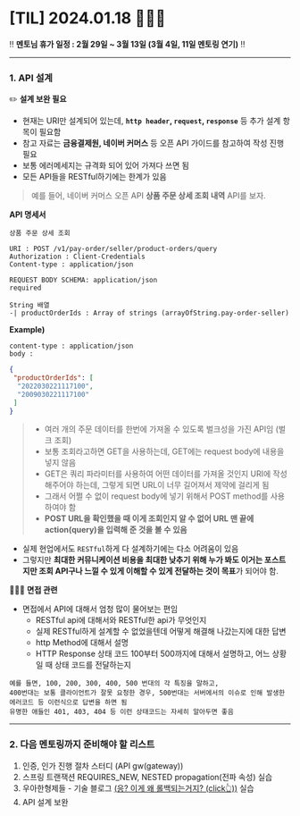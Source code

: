 # [TIL] 2024.01.18 🧑🏻‍🏫

‼️ **멘토님 휴가 일정 : 2월 29일 ~ 3월 13일 (3월 4일, 11일 멘토링 연기)** ‼️

---
### 1. API 설계
✏️ **설계 보완 필요**
* 현재는 URI만 설계되어 있는데, **`http header`, `request`, `response`** 등 추가 설계 항목이 필요함
* 참고 자료는 **금융결제원, 네이버 커머스** 등 오픈 API 가이드를 참고하여 작성 진행 필요
* 보통 에러메세지는 규격화 되어 있어 가져다 쓰면 됨
* 모든 API들을 RESTful하기에는 한계가 있음  
> 예를 들어, 네이버 커머스 오픈 API **상품 주문 상세 조회 내역** API를 보자.

**API 명세서**
```
상품 주문 상세 조회

URI : POST /v1/pay-order/seller/product-orders/query
Authorization : Client-Credentials
Content-type : application/json

REQUEST BODY SCHEMA: application/json
required

String 배열
-| productOrderIds : Array of strings (arrayOfString.pay-order-seller)
```
**Example)**
```
content-type : application/json
body :
```
```json
{
 "productOrderIds": [
  "2022030221117100",
  "2009030221117100"
 ]
}
```
> * 여러 개의 주문 데이터를 한번에 가져올 수 있도록 벌크성을 가진 API임 (벌크 조회)
> * 보통 조회라고하면 GET을 사용하는데, GET에는 request body에 내용을 넣지 않음
> * GET은 쿼리 파라미터를 사용하여 어떤 데이터를 가져올 것인지 URI에 작성해주어야 하는데, 그렇게 되면 URL이 너무 길어져서 제약에 걸리게 됨
> * 그래서 어쩔 수 없이 request body에 넣기 위해서 POST method를 사용하여야 함
> * **POST URL을 확인했을 때 이게 조회인지 알 수 없어 URL 맨 끝에 action(query)을 입력해 준 것을 볼 수 있음**

* 실제 현업에서도 `RESTful`하게 다 설계하기에는 다소 어려움이 있음  
* 그렇지만 **최대한 커뮤니케이션 비용을 최대한 낮추기 위해 누가 봐도 이거는 포스트지만 조회 API구나 느낄 수 있게 이해할 수 있게 전달하는 것이 목표**가 되어야 함.

🧑🏻‍💼 **면접 관련** 
* 면접에서 API에 대해서 엄청 많이 물어보는 편임
  * RESTful api에 대해서와 RESTful한 api가 무엇인지
  * 실제 RESTful하게 설계할 수 없었을텐데 어떻게 해결해 나갔는지에 대한 답변
  * http Method에 대해서 설명
  * HTTP Response 상태 코드 100부터 500까지에 대해서 설명하고, 어느 상황일 때 상태 코드를 전달하는지
```
예를 들면, 100, 200, 300, 400, 500 번대의 각 특징을 말하고,
400번대는 보통 클라이언트가 잘못 요청한 경우, 500번대는 서버에서의 이슈로 인해 발생한 에러코드 등 이런식으로 답변을 하면 됨
유명한 애들인 401, 403, 404 등 이런 상태코드는 자세히 알아두면 좋음
```
---
### 2. 다음 멘토링까지 준비해야 할 리스트
1. 인증, 인가 진행 절차 스터디 (API gw(gateway))
2. 스프링 트랜잭션 REQUIRES_NEW, NESTED propagation(전파 속성) 실습
3. 우아한형제들 - 기술 블로그 [(응? 이게 왜 롤백되는거지? (click👆))](https://techblog.woowahan.com/2606/) 실습
4. API 설계 보완
